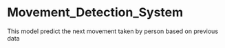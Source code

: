 # Movement_Detection_System
This model predict the next movement taken by person based on previous data
